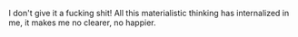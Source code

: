 I don't give it a fucking shit!
All this materialistic thinking has internalized in me,
it makes me no clearer, no happier.
